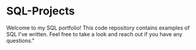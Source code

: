 # SQL-Projects
Welcome to my SQL portfolio! This code repository contains examples of SQL I've written. Feel free to take a look and reach out if you have any questions."
